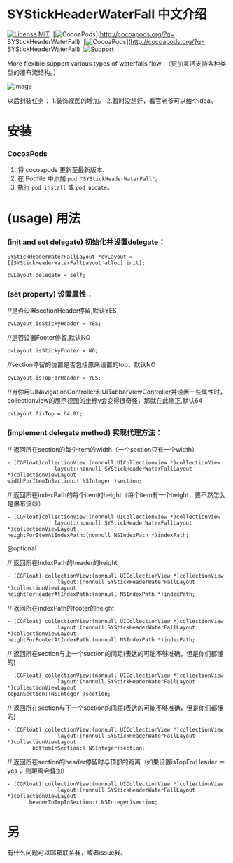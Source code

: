 SYStickHeaderWaterFall 中文介绍
==============
[![License MIT](https://img.shields.io/badge/license-MIT-green.svg?style=flat)](https://raw.githubusercontent.com/zhangsuya/SYStickHeaderWaterFall/master/LICENSE)&nbsp;
[![CocoaPods](http://img.shields.io/cocoapods/v/SYStickHeaderWaterFall.svg?style=flat)](http://cocoapods.org/?q= SYStickHeaderWaterFall)&nbsp;
[![CocoaPods](http://img.shields.io/cocoapods/p/SYStickHeaderWaterFall.svg?style=flat)](http://cocoapods.org/?q= SYStickHeaderWaterFall)&nbsp;
[![Support](https://img.shields.io/badge/support-iOS%208%2B%20-blue.svg?style=flat)](https://www.apple.com/nl/ios/)&nbsp;


More flexible support various types of waterfalls flow .（更加灵活支持各种类型的瀑布流结构。）

![image](https://github.com/zhangsuya/SYStickHeaderWaterFall/blob/master/SYStickHeaderWaterFall/4.gif)

以后封装任务：
1.装饰视图的增加。
2.暂时没想好，看官老爷可以给个idea。

安装
==============

### CocoaPods

1. 将 cocoapods 更新至最新版本.
2. 在 Podfile 中添加 `pod "SYStickHeaderWaterFall"`。
3. 执行 `pod install` 或 `pod update`。

(usage) 用法
==============
### (init and set delegate) 初始化并设置delegate：

    SYStickHeaderWaterFallLayout *cvLayout = [[SYStickHeaderWaterFallLayout alloc] init];

    cvLayout.delegate = self;


### (set property) 设置属性：

 //是否设置sectionHeader停留,默认YES
 
    cvLayout.isStickyHeader = YES;
    
//是否设置Footer停留,默认NO

    cvLayout.isStickyFooter = NO;
    
//section停留的位置是否包括原来设置的top，默认NO

    cvLayout.isTopForHeader = YES;
    
//当你用UINavigationController和UITabbarViewController并设置一些属性时，collectionview的展示视图的坐标y会变得很奇怪，那就在此修正,默认64

    cvLayout.fixTop = 64.0f;
  
### (implement delegate method) 实现代理方法：

// 返回所在section的每个item的width（一个section只有一个width）

    - (CGFloat)collectionView:(nonnull UICollectionView *)collectionView
                   layout:(nonnull SYStickHeaderWaterFallLayout *)collectionViewLayout
    widthForItemInSection:( NSInteger )section;

// 返回所在indexPath的每个item的height（每个item有一个height，要不然怎么是瀑布流😄）

    - (CGFloat)collectionView:(nonnull UICollectionView *)collectionView
                   layout:(nonnull SYStickHeaderWaterFallLayout *)collectionViewLayout
    heightForItemAtIndexPath:(nonnull NSIndexPath *)indexPath;

@optional

// 返回所在indexPath的header的height

    - (CGFloat) collectionView:(nonnull UICollectionView *)collectionView
                    layout:(nonnull SYStickHeaderWaterFallLayout *)collectionViewLayout
    heightForHeaderAtIndexPath:(nonnull NSIndexPath *)indexPath;


// 返回所在indexPath的footer的height

    - (CGFloat) collectionView:(nonnull UICollectionView *)collectionView
                    layout:(nonnull SYStickHeaderWaterFallLayout *)collectionViewLayout
    heightForFooterAtIndexPath:(nonnull NSIndexPath *)indexPath;


//  返回所在section与上一个section的间距(表达的可能不够准确，但是你们都懂的)

    - (CGFloat) collectionView:(nonnull UICollectionView *)collectionView
                    layout:(nonnull SYStickHeaderWaterFallLayout *)collectionViewLayout
    topInSection:(NSInteger )section;

//  返回所在section与下一个section的间距(表达的可能不够准确，但是你们都懂的)

    - (CGFloat) collectionView:(nonnull UICollectionView *)collectionView
                    layout:(nonnull SYStickHeaderWaterFallLayout *)collectionViewLayout
            bottomInSection:( NSInteger)section;

// 返回所在section的header停留时与顶部的距离（如果设置isTopForHeader ＝ yes ，则距离会叠加）

    - (CGFloat) collectionView:(nonnull UICollectionView *)collectionView
                    layout:(nonnull SYStickHeaderWaterFallLayout *)collectionViewLayout
           headerToTopInSection:( NSInteger)section;

另
==============
有什么问题可以邮箱联系我，或者issue我。
